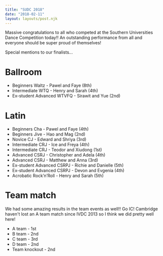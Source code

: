 ```yaml
---
title: "SUDC 2018"
date: "2018-02-11"
layout: layouts/post.njk
---
```


<!-- https://www.facebook.com/groups/168466220024235/permalink/736881816516003/ -->

Massive congratulations to all who competed at the Southern Universities Dance Competition today!! An outstanding performance from all and everyone should be super proud of themselves!

Special mentions to our finalists...

# Ballroom

- Beginners Waltz - Pawel and Faye (8th)
- Intermediate WTQ - Henry and Sarah (4th)
- Ex-student Advanced WTVFQ - Sirawit and Yue (2nd)

# Latin

- Beginners Cha - Pawel and Faye (4th)
- Beginners Jive - Hao and Mag (2nd)
- Novice CJ - Edward and Shriya (3rd)
- Intermediate CRJ - Ice and Freya (4th)
- Intermediate CRJ - Teodor and Xiudong (1st)
- Advanced CSRJ - Christopher and Adela (4th)
- Advanced CSRJ - Matthew and Anna (3rd)
- Ex-student Advanced CSRPJ - Richie and Danielle (5th)
- Ex-student Advanced CSRPJ - Devon and Evgenia (4th)
- Acrobatic Rock’n’Roll - Henry and Sarah (5th)

# Team match

We had some amazing results in the team events as well!! Go IC!
Cambridge haven't lost an A team match since IVDC 2013 so I think we did pretty well here!

- A team - 1st
- B team - 2nd
- C team - 3rd
- D team - 2nd
- Team knockout - 2nd
